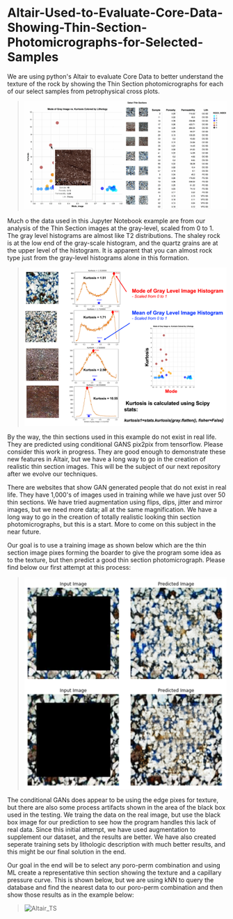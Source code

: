 # Altair-Used-to-Evaluate-Core-Data-Showing-Thin-Section-Photomicrographs-for-Selected-Samples
We are using python's Altair to evaluate Core Data to better understand the texture of the rock by showing the Thin Section photomicrographs for each of our select samples from petrophysical cross plots. 

>![Altair_TS](Mode_of_Image_Kurtosis_with_TS.gif)

Much o the data used in this Jupyter Notebook example are from our analysis of the Thin Section images at the gray-level, scaled from 0 to 1. The gray level histograms are almost like T2 distributions. The shaley rock is at the low end of the gray-scale histogram, and the quartz grains are at the upper level of the histogram. It is apparent that you can almost rock type just from the gray-level histograms alone in this formation. 

>![Altair_TS](gray-level_Kmean_Mode.png)

By the way, the thin sections used in this example do not exist in real life. They are predicted using conditional GANS pix2pix from tensorflow. Please consider this work in progress. They are good enough to demonstrate these new features in Altair, but we have a long way to go in the creation of realistic thin section images. This will be the subject of our next repository after we evolve our techniques. 

There are websites that show GAN generated people that do not exist in real life. They have 1,000's of images used in training while we have just over 50 thin sections. We have tried augmentation using flips, dips, jitter and mirror images, but we need more data; all at the same magnification. We have a long way to go in the creation of totally realistic looking thin section photomicrographs, but this is a start. More to come on this subject in the near future. 

Our goal is to use a training image as shown below which are the thin section image pixes forming the boarder to give the program some idea as to the texture, but then predict a good thin section photomicrograph. Please find below our first attempt at this process:

>![Altair_TS](TS_results.png)

The conditional GANs does appear to be using the edge pixes for texture, but there are also some process artifacts shown in the area of the black box used in the testing. We traing the data on the real image, but use the black box image for our prediction to see how the program handles this lack of real data. Since this initial attempt, we have used augmentation to supplement our dataset, and the results are better. We have also created seperate training sets by lithologic description with much better results, and this might be our final solution in the end. 

Our goal in the end will be to select any poro-perm combination and using ML create a representative thin section showing the texture and a capillary pressure curve. This is shown below, but we are using kNN to query the database and find the nearest data to our poro-perm combination and then show those results as in the example below:

>![Altair_TS](kNN_estimated_Pc_RosettaStone.png)
